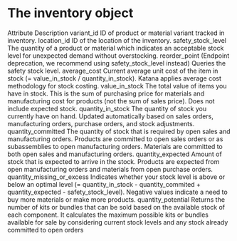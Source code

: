 # The inventory object

Attribute Description variant_id ID of product or material variant tracked in inventory.
location_id ID of the location of the inventory. safety_stock_level The quantity of a
product or material which indicates an acceptable stock level for unexpected demand
without overstocking. reorder_point (Endpoint deprecation, we recommend using
safety_stock_level instead) Queries the safety stock level. average_cost Current average
unit cost of the item in stock (= value_in_stock / quantity_in_stock). Katana applies
average cost methodology for stock costing. value_in_stock The total value of items you
have in stock. This is the sum of purchasing price for materials and manufacturing cost
for products (not the sum of sales price). Does not include expected stock.
quantity_in_stock The quantity of stock you currently have on hand. Updated
automatically based on sales orders, manufacturing orders, purchase orders, and stock
adjustments. quantity_committed The quantity of stock that is required by open sales and
manufacturing orders. Products are committed to open sales orders or as subassemblies to
open manufacturing orders. Materials are committed to both open sales and manufacturing
orders. quantity_expected Amount of stock that is expected to arrive in the stock.
Products are expected from open manufacturing orders and materials from open purchase
orders. quantity_missing_or_excess Indicates whether your stock level is above or below
an optimal level (= quantity_in_stock - quantity_commited + quantity_expected -
safety_stock_level). Negative values indicate a need to buy more materials or make more
products. quantity_potential Returns the number of kits or bundles that can be sold
based on the available stock of each component. It calculates the maximum possible kits
or bundles available for sale by considering current stock levels and any stock already
committed to open orders
